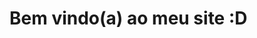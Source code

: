 <!DOCTYPE html>
<html>
<head>


</head>
<body>

  <h1>Bem vindo(a) ao meu site :D</h1>

</body>

</html>